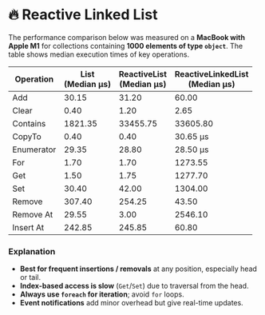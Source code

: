 # 🔥 Reactive Linked List

The performance comparison below was measured on a **MacBook with Apple M1** for collections containing **1000 elements
of type `object`**. The table shows median execution times of key operations.

| Operation  | List <br/>(Median μs) | ReactiveList <br/>(Median μs) | ReactiveLinkedList <br/>(Median μs) |
|------------|-----------------------|-------------------------------|-------------------------------------|
| Add        | 30.15                 | 31.20                         | 60.00                               |
| Clear      | 0.40                  | 1.20                          | 2.65                                |
| Contains   | 1821.35               | 33455.75                      | 33605.80                            |
| CopyTo     | 0.40                  | 0.40                          | 30.65 μs                            |
| Enumerator | 29.35                 | 28.80                         | 28.50 μs                            |
| For        | 1.70                  | 1.70                          | 1273.55                             |
| Get        | 1.50                  | 1.75                          | 1277.70                             |
| Set        | 30.40                 | 42.00                         | 1304.00                             |
| Remove     | 307.40                | 254.25                        | 43.50                               |
| Remove At  | 29.55                 | 3.00                          | 2546.10                             |
| Insert At  | 242.85                | 245.85                        | 60.80                               |

### Explanation

- **Best for frequent insertions / removals** at any position, especially head or tail.
- **Index-based access is slow** (`Get`/`Set`) due to traversal from the head.
- **Always use `foreach` for iteration**; avoid `for` loops.
- **Event notifications** add minor overhead but give real-time updates.